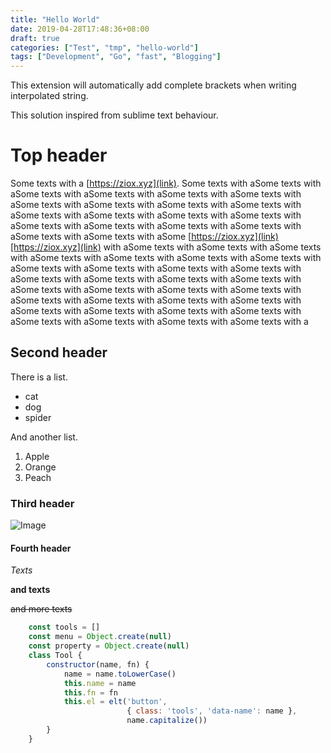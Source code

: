 ```yaml
---
title: "Hello World"
date: 2019-04-28T17:48:36+08:00
draft: true
categories: ["Test", "tmp", "hello-world"]
tags: ["Development", "Go", "fast", "Blogging"]
---
```


This extension will automatically add complete brackets when writing interpolated string.

This solution inspired from sublime text behaviour.

# Top header

Some texts with a [https://ziox.xyz](link). Some texts with aSome texts with aSome texts with aSome texts with aSome texts with aSome texts with aSome texts with aSome texts with aSome texts with aSome texts with aSome texts with aSome texts with aSome texts with aSome texts with aSome texts with aSome texts with aSome texts with aSome texts with aSome texts with aSome texts with aSome [https://ziox.xyz](link)[https://ziox.xyz](link) with aSome texts with aSome texts with aSome texts with aSome texts with aSome texts with aSome texts with aSome texts with aSome texts with aSome texts with aSome texts with aSome texts with aSome texts with aSome texts with aSome texts with aSome texts with aSome texts with aSome texts with aSome texts with aSome texts with aSome texts with aSome texts with aSome texts with aSome texts with aSome texts with aSome texts with aSome texts with aSome texts with aSome texts with aSome texts with aSome texts with aSome texts with a

## Second header

There is a list.

- cat
- dog
- spider

And another list.

1. Apple
2. Orange
3. Peach

### Third header

![Image](https://d33wubrfki0l68.cloudfront.net/30790d6888bd8af863fb2b5c33a7f337cdbda243/4e867/images/hugo-logo-wide.svg!)

#### Fourth header

*Texts*

**and texts**

~~and more texts~~

```javascript
    const tools = []
    const menu = Object.create(null)
    const property = Object.create(null)
    class Tool {
        constructor(name, fn) {
            name = name.toLowerCase()
            this.name = name
            this.fn = fn
            this.el = elt('button',
                          { class: 'tools', 'data-name': name },
                          name.capitalize())
        }
    }
```
